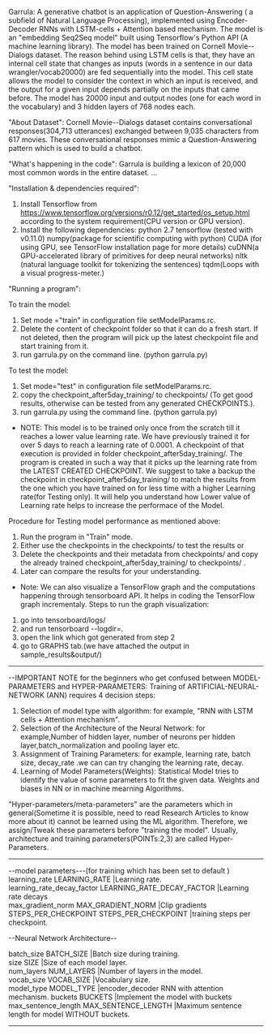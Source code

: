 Garrula: A generative chatbot is an application of Question-Answering ( a subfield of Natural Language Processing), implemented using Encoder-Decoder RNNs with LSTM-cells + Attention based mechanism. The model is an "embedding Seq2Seq model" built using Tensorflow's Python API (A machine learning library). The model has been trained on Cornell Movie--Dialogs dataset. The reason behind using LSTM cells is that, they have an internal cell state that changes as inputs (words in a sentence in our data wrangler/vocab20000) are fed sequentially into the model. This cell state allows the model to consider the context in which an input is received, and the output for a given input depends partially on the inputs that came before. The model has 20000 input and output nodes (one for each word in the vocabulary) and 3 hidden layers of 768 nodes each.

"About Dataset":
Cornell Movie--Dialogs dataset contains conversational responses(304,713 utterances) exchanged between 9,035 characters from 617 movies. These conversational responses mimic a Question-Answering pattern which is used to build a chatbot.

"What's happening in the code":
Garrula is building a lexicon of 20,000 most common words in the entire dataset.
...

"Installation & dependencies required":
1.  Install Tensorflow from https://www.tensorflow.org/versions/r0.12/get_started/os_setup.html 
    according to the system requirement(CPU version or GPU version).
2.  Install the following dependencies:
    python 2.7
    tensorflow (tested with v0.11.0)
    numpy(package for scientific computing with python)
    CUDA (for using GPU, see TensorFlow installation page for more details)
    cuDNN(a GPU-accelerated library of primitives for deep neural networks)
    nltk (natural language toolkit for tokenizing the sentences)
    tqdm(Loops with a visual progress-meter.)

"Running a program":

To train the model:
1. Set mode ="train" in configuration file setModelParams.rc.
2. Delete the content of checkpoint folder so that it can do a fresh start. If not deleted, then the program will pick up the latest checkpoint file and start training from it.
3. run garrula.py on the command line. (python garrula.py)

To test the model:
1. Set mode="test" in configuration file setModelParams.rc.
2. copy the checkpoint_after5day_training/ to checkpoints/ (To get good results, otherwise can be tested from any generated CHECKPOINTS.). 
3. run garrula.py using the command line. (python garrula.py)


* NOTE:
This model is to be trained only once from the scratch till it reaches a lower value learning rate. We have previously trained it for over 5 days to reach a learning rate of 0.0001. A checkpoint of that execution is provided in folder checkpoint_after5day_training/. The program is created in such a way that it picks up the learning rate from the LATEST CREATED CHECKPOINT. We suggest to take a backup the checkpoint in checkpoint_after5day_training/ to match the results from the one which you have trained on for less time with a higher Learning rate(for Testing only). It will help you understand how Lower value of Learning rate helps to increase the performace of the Model.

Procedure for Testing model performance as mentioned above:
1. Run the program in "Train" mode.
2. Either use the checkpoints in the checkpoints/ to test the results or 
3. Delete the checkpoints and their metadata from checkpoints/ and copy the already trained checkpoint_after5day_training/ to checkpoints/ .
4. Later can compare the results for your understanding.

* Note:
We can also visualize a TensorFlow graph and the computations happening through tensorboard API. It helps in coding the TensorFlow graph incrementaly. 
Steps to run the graph visualization:
1. go into tensorboard/logs/
2. and run tensorboard --logdir=.
3. open the link which got generated from step 2
4. go to GRAPHS tab.(we have attached the output in sample_results&output/)
******************************************************************************************************

--IMPORTANT NOTE for the beginners who get confused between MODEL-PARAMETERS and HYPER-PARAMETERS:
Training of ARTIFICIAL-NEURAL-NETWORK (ANN) requires 4 decision steps:
1. Selection of model type with algorithm:
   for example, "RNN with LSTM cells + Attention mechanism".
2. Selection of the Architecture of the Neural Network:
   for example,Number of hidden layer, number of neurons per hidden layer,batch_normalization and pooling layer etc.
3. Assignment of Training Parameters:
   for example, learning rate, batch size, decay_rate .we can can try changing the learning rate, decay.
4. Learning of Model Parameters(Weights): 
   Statistical Model tries to identify the value of some parameters to fit the given data. Weights and biases in NN or in 
   machine mearning Algorithms.

"Hyper-parameters/meta-parameters" are the parameters which in general(Sometime it is possible, need to read Research Articles to know more about it) cannot be learned using the ML algorithm.
Therefore, we assign/Tweak these parameters before "training the model". 
Usually, architecture and training parameters(POINTs:2,3) are called Hyper-Parameters.
*************************************************************************************************************
--model parameters---(for training which has been set to default )
learning_rate LEARNING_RATE                           			        |Learning rate.                         	
learning_rate_decay_factor LEARNING_RATE_DECAY_FACTOR 		        	|Learning rate decays    	    
max_gradient_norm MAX_GRADIENT_NORM                   	        		|Clip gradients          	    
STEPS_PER_CHECKPOINT STEPS_PER_CHECKPOINT      		 		            |training steps per checkpoint.	

--Neural Network Architecture--

batch_size BATCH_SIZE           		                                |Batch size during training.     
size SIZE                                          		                |Size of each model layer.              
num_layers NUM_LAYERS                                                   |Number of layers in the model.         
vocab_size VOCAB_SIZE                                                   |Vocabulary size.                       
model_type MODEL_TYPE        				                            |encoder_decoder RNN with attention mechanism.
buckets BUCKETS                                      		           	|Implement the model with buckets                    max_sentence_length  MAX_SENTENCE_LENGTH  	  		                	 |Maximum sentence length for model WITHOUT buckets.
************************************************************************************************************************
